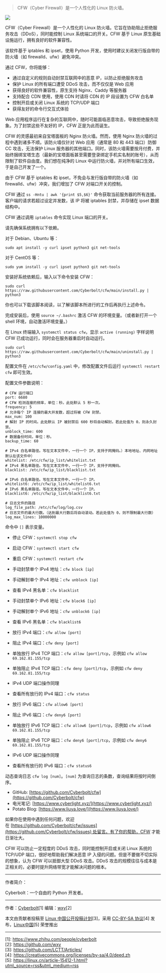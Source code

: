 > CFW（Cyber Firewall）是一个人性化的 Linux 防火墙。

![](https://img.linux.net.cn/data/attachment/album/202301/04/180411e6sc9csem77kz3kl.jpg)

CFW（Cyber Firewall）是一个人性化的 Linux 防火墙。它旨在协助阻止拒绝服务攻击（DDoS），同时能控制 Linux 系统端口的开关。CFW 基于 Linux 原生基础设施运行，拥有良好的软件兼容性。

该软件基于 iptables 和 ipset，使用 Python 开发，使用时建议关闭发行版自带的防火墙（如 firewalld、ufw）避免冲突。

通过 CFW，你将能够：

-   通过自定义的规则自动封禁互联网中的恶意 IP，以防止拒绝服务攻击
-   保护 Linux 的所有端口遭受 DDoS 攻击，而不仅仅是 Web 应用
-   获得良好的软件兼容性，原生支持 Nginx、Caddy 等服务器
-   支持配合 CDN 使用，使用 CDN 时请将 CDN 的 IP 段设置为 CFW 白名单
-   控制开启或关闭 Linux 系统的 TCP/UDP 端口
-   获得友好的命令行交互式体验

Web 应用程序运行在复杂的互联网中，随时可能面临恶意攻击，导致拒绝服务现象。为了封禁这些不友好的 IP，CFW 正是为此而诞生。

CFW 的灵感最初来自宝塔面板的 Nginx 防火墙。然而，使用 Nginx 防火墙的过程中遇到诸多不顺。该防火墙仅针对 Web 应用（通常是 80 和 443 端口）防御 CC 攻击，无法保护 Linux 服务器的其他端口。同时，该防火墙需要按月付费，并始终捆绑宝塔生态（最新的宝塔面板甚至需要登录绑定手机实名制的账号），从而限制了软件自由度。我们想在纯净的 Linux 中运行防火墙，并对所有端口生效，于是自己开发了一个。

由于 CFW 基于 iptables 和 ipset，不免会与发行版自带的防火墙（如 firewalld、ufw）冲突，我们增加了 CFW 对端口开关的控制。

CFW 通过 `ss -Hntu | awk '{print $5,$6}'` 命令获取当前服务器的所有连接。客户端的请求若超过设定并发数，该 IP 将被 iptables 封禁，并存储在 ipset 数据结构中。

CFW 通过调用 `iptables` 命令实现 Linux 端口的开关。

请先确保系统拥有以下依赖。

对于 Debian、Ubuntu 等：

```
sudo apt install -y curl ipset python3 git net-tools
```

对于 CentOS 等：

```
sudo yum install -y curl ipset python3 git net-tools
```

安装好系统依赖后，输入以下命令安装 CFW：

```
sudo curl https://raw.githubusercontent.com/Cyberbolt/cfw/main/install.py | python3
```

你也可以下载该脚本阅读，以了解该脚本所进行的工作后再执行上述命令。

完成安装后，使用 `source ~/.bashrc` 激活 CFW 的环境变量。（或者新打开一个 shell 环境，自动激活环境变量。）

在 Linux 终端输入 `systemctl status cfw`，显示 `active (running)` 字样说明 CFW 已成功运行，同时会在服务器重启时自动运行。

```
sudo curl https://raw.githubusercontent.com/Cyberbolt/cfw/main/uninstall.py | python3
```

配置文件在 `/etc/cfw/config.yaml` 中，修改配置文件后运行 `systemctl restart cfw` 即可生效。

配置文件参数说明：

```
# CFW 运行端口
port: 6680
# CFW 检测连接的频率，单位：秒。此处默认 5 秒一次。
frequency: 5
# 允许每个 IP 连接的最大并发数，超过将被 CFW 封禁。
max_num: 100
# 解封 IP 的时间。此处默认 IP 被封禁后 600 秒将自动解封。若此处值为 0，则永久封禁。
unblock_time: 600
# 数据备份时间，单位：秒。
backup_time: 60

# IPv4 白名单路径。写在文本文件中，一行一个 IP，支持子网掩码。）本地地址、内网地址默认在该文件中）
whitelist: /etc/cfw/ip_list/whitelist.txt
# IPv4 黑名单路径。写在文本文件中，一行一个 IP，支持子网掩码。
blacklist: /etc/cfw/ip_list/blacklist.txt

# IPv6 白名单路径。写在文本文件中，一行一个 IP。
whitelist6: /etc/cfw/ip_list/whitelist6.txt
# IPv6 黑名单路径。写在文本文件中，一行一个 IP。
blacklist6: /etc/cfw/ip_list/blacklist6.txt

# 日志文件的路径
log_file_path: /etc/cfw/log/log.csv
# 日志文件的最大行数。（达到最大行数后将自动滚动。若此处值为 0，则不限制最大行数）
log_max_lines: 10000000
```

命令中 `[]` 表示变量。

-   停止 CFW：`systemctl stop cfw`
-   启动 CFW：`systemctl start cfw`
-   重启 CFW：`systemctl restart cfw`

-   手动封禁单个 IPv4 地址：`cfw block [ip]`
-   手动解封单个 IPv4 地址：`cfw unblock [ip]`
-   查看 IPv4 黑名单：`cfw blacklist`
-   手动封禁单个 IPv6 地址：`cfw block6 [ip]`
-   手动解封单个 IPv6 地址：`cfw unblock6 [ip]`
-   查看 IPv6 黑名单：`cfw blacklist6`

-   放行 IPv4 端口：`cfw allow [port]`
    
-   阻止 IPv4 端口：`cfw deny [port]`
    
-   单独放行 IPv4 TCP 端口：`cfw allow [port]/tcp`，示例如 `cfw allow 69.162.81.155/tcp`
    
-   单独阻止 IPv4 TCP 端口：`cfw deny [port]/tcp`，示例如 `cfw deny 69.162.81.155/tcp`
    
-   IPv4 UDP 端口操作同理
    
-   查看所有放行的 IPv4 端口：`cfw status`
    
-   放行 IPv6 端口：`cfw allow6 [port]`
    
-   阻止 IPv6 端口：`cfw deny6 [port]`
    
-   单独放行 IPv6 TCP 端口：`cfw allow6 [port]/tcp`，示例如 `cfw allow6 69.162.81.155/tcp`
    
-   单独阻止 IPv6 TCP 端口：`cfw deny6 [port]/tcp`，示例如 `cfw deny6 69.162.81.155/tcp`
    
-   IPv6 UDP 端口操作同理
    
-   查看所有放行的 IPv6 端口：`cfw status6`
    

动态查询日志 `cfw log [num]`。`[num]` 为查询日志的条数，查询结果将按时间倒序。

-   GitHub: [https://github.com/Cyberbolt/cfw](https://github.com/Cyberbolt/cfw)
-   电光笔记: [https://www.cyberlight.xyz/](https://www.cyberlight.xyz/)
-   Potato Blog: [https://www.liuya.love/](https://www.liuya.love/)

如果你在使用中遇到任何问题，欢迎在 [https://github.com/Cyberbolt/cfw/issues](https://github.com/Cyberbolt/cfw/issues) 处留言。有了你的帮助，CFW 才能日渐壮大。

CFW 可以防止一定程度的 DDoS 攻击，同时能控制开启或关闭 Linux 系统的 TCP/UDP 端口，很好地帮助我们解决恶意 IP 入侵的问题。但是不要做不切实际的想象，认为 CFW 可以抵御大型 DDoS 攻击。DDoS 攻击的规模往往与成本是正相关的，必要时提升网络带宽才能解决问题的根本。

___

作者简介：

Cyberbolt：一个自由的 Python 开发者。

___

作者：[Cyberbolt](https://www.zhihu.com/people/cyberbolt)\[1\] 编辑：[wxy](https://github.com/wxy)\[2\]

本文由贡献者投稿至 [Linux 中国公开投稿计划](https://github.com/LCTT/Articles/)\[3\]，采用 [CC-BY-SA 协议](https://creativecommons.org/licenses/by-sa/4.0/deed.zh)\[4\] 发布，[Linux中国](https://linux.cn/article-15412-1.html?utm_source=rss&utm_medium=rss)\[5\] 荣誉推出

___

\[1\]: https://www.zhihu.com/people/cyberbolt  
\[2\]: https://github.com/wxy  
\[3\]: https://github.com/LCTT/Articles/  
\[4\]: https://creativecommons.org/licenses/by-sa/4.0/deed.zh  
\[5\]: https://linux.cn/article-15412-1.html?utm\_source=rss&utm\_medium=rss
